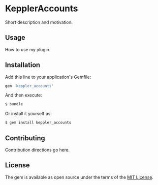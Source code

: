# KepplerAccounts
Short description and motivation.

## Usage
How to use my plugin.

## Installation
Add this line to your application's Gemfile:

```ruby
gem 'keppler_accounts'
```

And then execute:
```bash
$ bundle
```

Or install it yourself as:
```bash
$ gem install keppler_accounts
```

## Contributing
Contribution directions go here.

## License
The gem is available as open source under the terms of the [MIT License](https://opensource.org/licenses/MIT).
